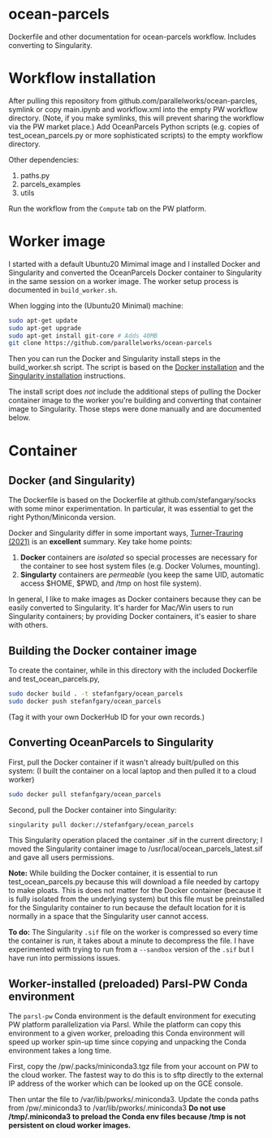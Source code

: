 # ocean-parcels
Dockerfile and other documentation for ocean-parcels workflow.  Includes converting to Singularity.

# Workflow installation

After pulling this repository from github.com/parallelworks/ocean-parcles,
symlink or copy main.ipynb and workflow.xml into the empty PW workflow
directory.  (Note, if you make symlinks, this will prevent sharing the
workflow via the PW market place.) Add OceanParcels Python scripts
(e.g. copies of test_ocean_parcels.py or more sophisticated scripts)
to the empty workflow directory.

Other dependencies:
1. paths.py
2. parcels_examples
3. utils

Run the workflow from the `Compute` tab on the PW platform.

# Worker image

I started with a default Ubuntu20 Mimimal image and
I installed Docker and Singularity and converted the
OceanParcels Docker container to Singularity in the
same session on a worker image. The worker setup
process is documented in `build_worker.sh`.

When logging into the (Ubuntu20 Minimal) machine:
```bash
sudo apt-get update
sudo apt-get upgrade
sudo apt-get install git-core # Adds 40MB
git clone https://github.com/parallelworks/ocean-parcels
```
Then you can run the Docker and Singularity install
steps in the build_worker.sh script. The script is based on the [Docker installation](https://docs.docker.com/engine/install/ubuntu/#install-using-the-repository) and the [Singularity installation](https://sylabs.io/guides/3.0/user-guide/installation.html) instructions.

The install script does *not* include the additional
steps of pulling the Docker container image to the
worker you're building and converting that container image
to Singularity.  Those steps were done manually and
are documented below.

# Container

## Docker (and Singularity)

The Dockerfile is based on the Dockerfile at
github.com/stefangary/socks with some minor
experimentation.  In particular, it was essential
to get the right Python/Miniconda version.

Docker and Singularity differ in some important ways,
[Turner-Trauring (2021)](https://pythonspeed.com/articles/containers-filesystem-data-processing/) is an **excellent** summary.
Key take home points:
1. **Docker** containers are *isolated* so special processes are necessary for the container to see host system files (e.g. Docker Volumes, mounting).
2. **Singularty** containers are *permeable* (you keep the same UID, automatic access $HOME, $PWD, and /tmp on host file system).

In general, I like to make images as Docker containers
because they can be easily converted to Singularity.
It's harder for Mac/Win users to run Singularity
containers; by providing Docker containers, it's easier
to share with others.

## Building the Docker container image

To create the container, while in this directory with
the included Dockerfile and test_ocean_parcels.py,
```bash
sudo docker build . -t stefanfgary/ocean_parcels
sudo docker push stefanfgary/ocean_parcels
```
(Tag it with your own DockerHub ID for your own records.)

## Converting OceanParcels to Singularity

First, pull the Docker container if it wasn't already
built/pulled on this system:  (I built the container
on a local laptop and then pulled it to a cloud worker)
```bash
sudo docker pull stefanfgary/ocean_parcels
```

Second, pull the Docker container into Singularity:
```bash
singularity pull docker://stefanfgary/ocean_parcels
```

This Singularity operation placed the container .sif
in the current directory; I moved the Singularity
container image to /usr/local/ocean_parcels_latest.sif
and gave all users permissions.

**Note:** While building the Docker container, it is
essential to run test_ocean_parcels.py because this
will download a file needed by cartopy to make ploats.
This is does not matter for the Docker container
(because it is fully isolated from the underlying system)
but this file must be preinstalled for the Singularity
container to run because the default location for it
is normally in a space that the Singularity user cannot
access.

**To do:** The Singularity `.sif` file on the worker is
compressed so every time the container is run, it takes
about a minute to decompress the file.  I have experimented
with trying to run from a `--sandbox` version of the `.sif`
but I have run into permissions issues.

## Worker-installed (preloaded) Parsl-PW Conda environment

The `parsl-pw` Conda environment is the default environment
for executing PW platform parallelization via Parsl.  While
the platform can copy this environment to a given worker,
preloading this Conda environment will speed up worker spin-up
time since copying and unpacking the Conda environment takes
a long time.

First, copy the /pw/.packs/miniconda3.tgz file from your account
on PW to the cloud worker.  The fastest way to do this is to
sftp directly to the external IP address of the worker which
can be looked up on the GCE console.

Then untar the file to /var/lib/pworks/.miniconda3. Update the
conda paths from /pw/.miniconda3 to /var/lib/pworks/.miniconda3
**Do not use /tmp/.miniconda3 to preload the Conda env files because
/tmp is not persistent on cloud worker images.**
